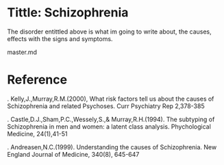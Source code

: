 # Tittle: Schizophrenia
The disorder entittled above is what im going to write about, the causes, effects with the signs and symptoms. 

master.md
# Reference
. Kelly,J.,Murray,R.M.(2000), What risk factors tell us about the causes of Schizophrenia and related Psychoses. Curr Psychiatry Rep 2,378-385

. Castle,D.J.,Sham,P.C.,Wessely,S.,& Murray,R.H.(1994). The subtyping of Schizophrenia in men and women: a latent class analysis. Phychological Medicine, 24(1),41-51

. Andreasen,N.C.(1999). Understanding the causes of Schizophrenia. New England Journal of Medicine, 340(8), 645-647
